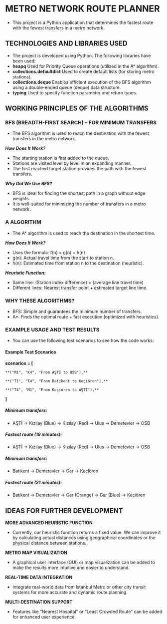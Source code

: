 # METRO NETWORK ROUTE PLANNER
- This project is a Python application that determines the fastest route with the fewest transfers in a metro network.

## TECHNOLOGIES AND LIBRARIES USED

- The project is developed using Python. The following libraries have been used:
- **heapq** Used for Priority Queue operations (utilized in the A* algorithm).
- **collections.defaultdict** Used to create default lists (for storing metro stations).
- **collections.deque** Enables efficient execution of the BFS algorithm using a double-ended queue (deque) data structure.
- **typing** Used to specify function parameter and return types.

## WORKING PRINCIPLES OF THE ALGORITHMS

### BFS (BREADTH-FIRST SEARCH) – FOR MINIMUM TRANSFERS
- The BFS algorithm is used to reach the destination with the fewest transfers in the metro network.

***How Does It Work?***

- The starting station is first added to the queue.
- Stations are visited level by level in an expanding manner.
- The first reached target station provides the path with the fewest transfers.

***Why Did We Use BFS?***

- BFS is ideal for finding the shortest path in a graph without edge weights.
- It is well-suited for minimizing the number of transfers in a metro network.

### A ALGORITHM
- The A* algorithm is used to reach the destination in the shortest time.

***How Does It Work?***

- Uses the formula: f(n) = g(n) + h(n)
- g(n): Actual travel time from the start to station n.
- h(n): Estimated time from station n to the destination (heuristic).

***Heuristic Function:***

- Same line: (Station index difference) × (average line travel time)
- Different lines: Nearest transfer point + estimated target line time.

### WHY THESE ALGORITHMS?
- BFS: Simple and guarantees the minimum number of transfers.
- A*: Finds the optimal route + fast execution (optimized with heuristics).

### EXAMPLE USAGE AND TEST RESULTS
- You can use the following test scenarios to see how the code works:

#### Example Test Scenarios
**scenarios = [**

    **("M1", "K4", "From AŞTİ to OSB"),**
    
    **("T1", "T4", "From Batıkent to Keçiören"),**
    
    **("T4", "M1", "From Keçiören to AŞTİ"),**
    
**]**

##### Minimum transfers:
- AŞTİ → Kızılay (Blue) → Kızılay (Red) → Ulus → Demetevler → OSB

##### Fastest route (19 minutes):
- AŞTİ → Kızılay (Blue) → Kızılay (Red) → Ulus → Demetevler → OSB

##### Minimum transfers:
- Batıkent → Demetevler → Gar → Keçiören

##### Fastest route (21 minutes):
- Batıkent → Demetevler → Gar (Orange) → Gar (Blue) → Keçiören

## IDEAS FOR FURTHER DEVELOPMENT

**MORE ADVANCED HEURISTIC FUNCTION**
- Currently, our heuristic function returns a fixed value. We can improve it by calculating actual distances using geographical coordinates or the physical distance between stations.

**METRO MAP VISUALIZATION**
- A graphical user interface (GUI) or map visualization can be added to make the results more intuitive and easier to understand.

**REAL-TIME DATA INTEGRATION**
- Integrate real-world data from Istanbul Metro or other city transit systems for more accurate and dynamic route planning.

**MULTI-DESTINATION SUPPORT**
- Features like “Nearest Hospital” or “Least Crowded Route” can be added for enhanced user experience.
